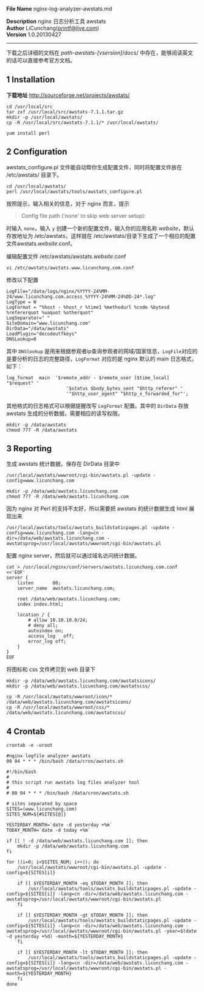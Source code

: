 **File Name** nginx-log-analyzer-awstats.md    

**Description** nginx 日志分析工具 awstats    
**Author** LiCunchang(printf@live.com)    
**Version** 1.0.20130427    

------

下载之后详细的文档在 _path-awstats-[vsersion]_/docs/ 中存在，能够阅读英文的话可以直接参考官方文档。

## 1 Installation

**下载地址** http://sourceforge.net/projects/awstats/

    cd /usr/local/src
    tar zxf /usr/local/src/awstats-7.1.1.tar.gz
    mkdir -p /usr/local/awstats/
    cp -R /usr/local/src/awstats-7.1.1/* /usr/local/awstats/

    yum install perl

## 2 Configuration

awstats_configure.pl 文件能自动帮你生成配置文件，同时将配置文件放在 /etc/awstats/ 目录下。

    cd /usr/local/awstats/
    perl /usr/local/awstats/tools/awstats_configure.pl

按照提示，输入相关的信息，对于 nginx 而言，提示

> Config file path ('none' to skip web server setup):

时输入 `none`，输入 `y` 创建一个新的配置文件，输入你的应用名称 _website_，默认存放地址为 /etc/awstats，这样就在 /etc/awstats/目录下生成了一个相应的配置文件awstats._website_.conf。

编辑配置文件 /etc/awstats/awstats._website_.conf

    vi /etc/awstats/awstats.www.licunchang.com.conf

修改以下配置

    LogFile="/data/logs/nginx/%YYYY-24%MM-24/www.licunchang.com.access_%YYYY-24%MM-24%DD-24*.log"
    LogType = W
    LogFormat = "%host - %host_r %time1 %methodurl %code %bytesd %refererquot %uaquot %otherquot"
    LogSeparator=" "
    SiteDomain="www.licunchang.com"
    DirData="/data/awstats"
    LoadPlugin="decodeutfkeys"
    DNSLookup=0

其中 `DNSlookup` 是用来根据参观者ip查询参观者的网域/国家信息，`LogFile`对应的是要分析的日志的完整路径，`LogFormat` 对应的是 nginx 默认的 main 日志格式，如下：

    log_format  main  '$remote_addr - $remote_user [$time_local] "$request" '
                          '$status $body_bytes_sent "$http_referer" '
                          '"$http_user_agent" "$http_x_forwarded_for"';

其他格式的日志格式可以根据提醒改写 `LogFormat` 配置。其中的 `DirData` 存放 awstats 生成的分析数据，需要相应的读写权限。

    mkdir -p /data/awstats
    chmod 777 -R /data/awstats

## 3 Reporting

生成 awstats 统计数据，保存在 DirData 目录中

    /usr/local/awstats/wwwroot/cgi-bin/awstats.pl -update -config=www.licunchang.com

    mkdir -p /data/web/awstats.licunchang.com
    chmod 777 -R /data/web/awstats.licunchang.com

因为 nginx 对 Perl 的支持不太好，所以需要把 awstats 的统计数据生成 html 展现出来

    /usr/local/awstats/tools/awstats_buildstaticpages.pl -update -config=www.licunchang.com -lang=cn -dir=/data/web/awstats.licunchang.com -awstatsprog=/usr/local/awstats/wwwroot/cgi-bin/awstats.pl

配置 nginx server，然后就可以通过域名访问统计数据。

    cat > /usr/local/nginx/conf/servers/awstats.licunchang.com.conf <<'EOF'
    server {
        listen       80;
        server_name  awstats.licunchang.com;

        root /data/web/awstats.licunchang.com;
        index index.html;

        location / {
            # allow 10.10.10.0/24;
            # deny all;
            autoindex on;
            access_log   off;
            error_log off;
        }
    }
    EOF

将图标和 css 文件拷贝到 web 目录下

    mkdir -p /data/web/awstats.licunchang.com/awstatsicons/
    mkdir -p /data/web/awstats.licunchang.com/awstatscss/

    cp -R /usr/local/awstats/wwwroot/icon/* /data/web/awstats.licunchang.com/awstatsicons/
    cp -R /usr/local/awstats/wwwroot/css/* /data/web/awstats.licunchang.com/awstatscss/

## 4 Crontab

    crontab -e -uroot

    #nginx logfile analyzer awstats
    00 04 * * * /bin/bash /data/cron/awstats.sh

    #!/bin/bash
    #
    # this script run awstats log files analyzer tool
    #
    # 00 04 * * * /bin/bash /data/cron/awstats.sh

    # sites separated by space
    SITES=(www.licunchang.com)
    SITES_NUM=${#SITES[@]}

    YESTERDAY_MONTH=`date -d yesterday +%m`
    TODAY_MONTH=`date -d today +%m`

    if [[ ! -d /data/web/awstats.licunchang.com ]]; then
        mkdir -p /data/web/awstats.licunchang.com
    fi

    for ((i=0; i<$SITES_NUM; i++)); do
        /usr/local/awstats/wwwroot/cgi-bin/awstats.pl -update -config=${SITES[i]}

        if [[ $YESTERDAY_MONTH -eq $TODAY_MONTH ]]; then
            /usr/local/awstats/tools/awstats_buildstaticpages.pl -update -config=${SITES[i]} -lang=cn -dir=/data/web/awstats.licunchang.com -awstatsprog=/usr/local/awstats/wwwroot/cgi-bin/awstats.pl
        fi

        if [[ $YESTERDAY_MONTH -gt $TODAY_MONTH ]]; then
            /usr/local/awstats/tools/awstats_buildstaticpages.pl -update -config=${SITES[i]} -lang=cn -dir=/data/web/awstats.licunchang.com -awstatsprog=/usr/local/awstats/wwwroot/cgi-bin/awstats.pl -year=$(date -d yesterday +%d) -month=${YESTERDAY_MONTH}
        fi

        if [[ $YESTERDAY_MONTH -lt $TODAY_MONTH ]]; then
            /usr/local/awstats/tools/awstats_buildstaticpages.pl -update -config=${SITES[i]} -lang=cn -dir=/data/web/awstats.licunchang.com -awstatsprog=/usr/local/awstats/wwwroot/cgi-bin/awstats.pl -month=${YESTERDAY_MONTH}
        fi
    done